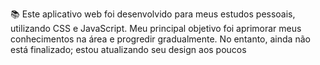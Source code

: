 📚 Este aplicativo web foi desenvolvido para meus estudos pessoais, utilizando CSS e JavaScript. Meu principal objetivo foi aprimorar meus conhecimentos na área e progredir gradualmente. No entanto, ainda não está finalizado; estou atualizando seu design aos poucos
